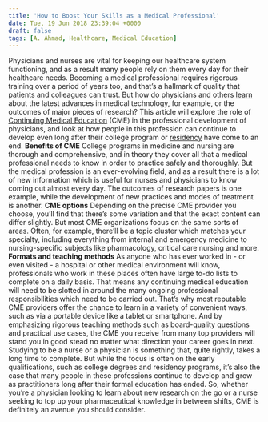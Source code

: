 ```yaml
---
title: 'How to Boost Your Skills as a Medical Professional'
date: Tue, 19 Jun 2018 23:39:04 +0000
draft: false
tags: [A. Ahmad, Healthcare, Medical Education]
---
```


Physicians and nurses are vital for keeping our healthcare system functioning, and as a result many people rely on them every day for their healthcare needs. Becoming a medical professional requires rigorous training over a period of years too, and that’s a hallmark of quality that patients and colleagues can trust. But how do physicians and others [learn](https://minoritynurse.com/category/nursing-careers/) about the latest advances in medical technology, for example, or the outcomes of major pieces of research? This article will explore the role of [Continuing Medical Education](https://www.boardvitals.com) (CME) in the professional development of physicians, and look at how people in this profession can continue to develop even long after their college program or [residency](https://www.aamc.org/cim/residency/) have come to an end. **Benefits of CME** College programs in medicine and nursing are thorough and comprehensive, and in theory they cover all that a medical professional needs to know in order to practice safely and thoroughly. But the medical profession is an ever-evolving field, and as a result there is a lot of new information which is useful for nurses and physicians to know coming out almost every day. The outcomes of research papers is one example, while the development of new practices and modes of treatment is another. **CME options** Depending on the precise CME provider you choose, you’ll find that there’s some variation and that the exact content can differ slightly. But most CME organizations focus on the same sorts of areas. Often, for example, there’ll be a topic cluster which matches your specialty, including everything from internal and emergency medicine to nursing-specific subjects like pharmacology, critical care nursing and more. **Formats and teaching methods** As anyone who has ever worked in - or even visited - a hospital or other medical environment will know, professionals who work in these places often have large to-do lists to complete on a daily basis. That means any continuing medical education will need to be slotted in around the many ongoing professional responsibilities which need to be carried out. That’s why most reputable CME providers offer the chance to learn in a variety of convenient ways, such as via a portable device like a tablet or smartphone. And by emphasizing rigorous teaching methods such as board-quality questions and practical use cases, the CME you receive from many top providers will stand you in good stead no matter what direction your career goes in next. Studying to be a nurse or a physician is something that, quite rightly, takes a long time to complete. But while the focus is often on the early qualifications, such as college degrees and residency programs, it’s also the case that many people in these professions continue to develop and grow as practitioners long after their formal education has ended. So, whether you’re a physician looking to learn about new research on the go or a nurse seeking to top up your pharmaceutical knowledge in between shifts, CME is definitely an avenue you should consider.